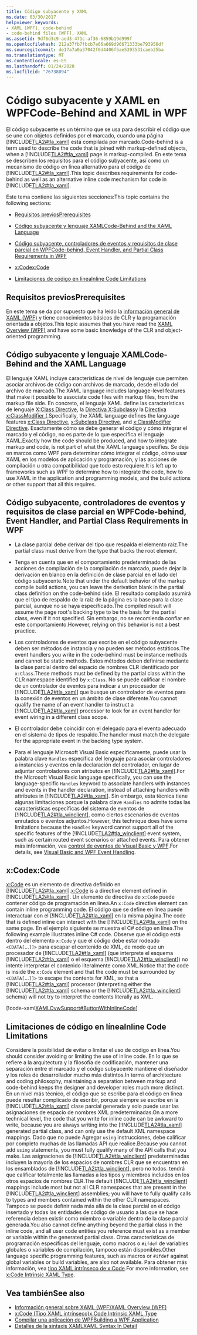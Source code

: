 ```yaml
---
title: Código subyacente y XAML
ms.date: 03/30/2017
helpviewer_keywords:
- XAML [WPF], code-behind
- code-behind files [WPF], XAML
ms.assetid: 9df6d3c9-aed3-471c-af36-6859b19d999f
ms.openlocfilehash: 212a37fb7fbcb7e66a669d96671333be793956df
ms.sourcegitcommit: de17a7a0a37042f0d4406f5ae5393531caeb25ba
ms.translationtype: MT
ms.contentlocale: es-ES
ms.lasthandoff: 01/24/2020
ms.locfileid: "76738094"
---
```

# <a name="code-behind-and-xaml-in-wpf"></a><span data-ttu-id="7ed54-102">Código subyacente y XAML en WPF</span><span class="sxs-lookup"><span data-stu-id="7ed54-102">Code-Behind and XAML in WPF</span></span>
<a name="introduction"></a><span data-ttu-id="7ed54-103">El código subyacente es un término que se usa para describir el código que se une con objetos definidos por el marcado, cuando una página [!INCLUDE[TLA2#tla_xaml](../../../../includes/tla2sharptla-xaml-md.md)] está compilada por marcado.</span><span class="sxs-lookup"><span data-stu-id="7ed54-103">Code-behind is a term used to describe the code that is joined with markup-defined objects, when a [!INCLUDE[TLA2#tla_xaml](../../../../includes/tla2sharptla-xaml-md.md)] page is markup-compiled.</span></span> <span data-ttu-id="7ed54-104">En este tema se describen los requisitos para el código subyacente, así como un mecanismo de código en línea alternativo para el código de [!INCLUDE[TLA2#tla_xaml](../../../../includes/tla2sharptla-xaml-md.md)].</span><span class="sxs-lookup"><span data-stu-id="7ed54-104">This topic describes requirements for code-behind as well as an alternative inline code mechanism for code in [!INCLUDE[TLA2#tla_xaml](../../../../includes/tla2sharptla-xaml-md.md)].</span></span>  
  
 <span data-ttu-id="7ed54-105">Este tema contiene las siguientes secciones:</span><span class="sxs-lookup"><span data-stu-id="7ed54-105">This topic contains the following sections:</span></span>  
  
- [<span data-ttu-id="7ed54-106">Requisitos previos</span><span class="sxs-lookup"><span data-stu-id="7ed54-106">Prerequisites</span></span>](#Prerequisites)  
  
- [<span data-ttu-id="7ed54-107">Código subyacente y lenguaje XAML</span><span class="sxs-lookup"><span data-stu-id="7ed54-107">Code-Behind and the XAML Language</span></span>](#codebehind_and_the_xaml_language)  
  
- [<span data-ttu-id="7ed54-108">Código subyacente, controladores de eventos y requisitos de clase parcial en WPF</span><span class="sxs-lookup"><span data-stu-id="7ed54-108">Code-behind, Event Handler, and Partial Class Requirements in WPF</span></span>](#Code_behind__Event_Handler__and_Partial_Class)  
  
- [<span data-ttu-id="7ed54-109">x:Code</span><span class="sxs-lookup"><span data-stu-id="7ed54-109">x:Code</span></span>](#x_Code)  
  
- [<span data-ttu-id="7ed54-110">Limitaciones de código en línea</span><span class="sxs-lookup"><span data-stu-id="7ed54-110">Inline Code Limitations</span></span>](#Inline_Code_Limitations)  
  
<a name="Prerequisites"></a>   
## <a name="prerequisites"></a><span data-ttu-id="7ed54-111">Requisitos previos</span><span class="sxs-lookup"><span data-stu-id="7ed54-111">Prerequisites</span></span>  
 <span data-ttu-id="7ed54-112">En este tema se da por supuesto que ha leído la [información general de XAML (WPF)](../../../desktop-wpf/fundamentals/xaml.md) y tiene conocimientos básicos de CLR y la programación orientada a objetos.</span><span class="sxs-lookup"><span data-stu-id="7ed54-112">This topic assumes that you have read the [XAML Overview (WPF)](../../../desktop-wpf/fundamentals/xaml.md) and have some basic knowledge of the CLR and object-oriented programming.</span></span>  
  
<a name="codebehind_and_the_xaml_language"></a>   
## <a name="code-behind-and-the-xaml-language"></a><span data-ttu-id="7ed54-113">Código subyacente y lenguaje XAML</span><span class="sxs-lookup"><span data-stu-id="7ed54-113">Code-Behind and the XAML Language</span></span>  
 <span data-ttu-id="7ed54-114">El lenguaje XAML incluye características de nivel de lenguaje que permiten asociar archivos de código con archivos de marcado, desde el lado del archivo de marcado.</span><span class="sxs-lookup"><span data-stu-id="7ed54-114">The XAML language includes language-level features that make it possible to associate code files with markup files, from the markup file side.</span></span> <span data-ttu-id="7ed54-115">En concreto, el lenguaje XAML define las características de lenguaje [X:Class Directive](../../../desktop-wpf/xaml-services/xclass-directive.md), la [Directiva X:Subclass](../../../desktop-wpf/xaml-services/xsubclass-directive.md)y la [Directiva x:ClassModifier (](../../../desktop-wpf/xaml-services/xclassmodifier-directive.md).</span><span class="sxs-lookup"><span data-stu-id="7ed54-115">Specifically, the XAML language defines the language features [x:Class Directive](../../../desktop-wpf/xaml-services/xclass-directive.md), [x:Subclass Directive](../../../desktop-wpf/xaml-services/xsubclass-directive.md), and [x:ClassModifier Directive](../../../desktop-wpf/xaml-services/xclassmodifier-directive.md).</span></span> <span data-ttu-id="7ed54-116">Exactamente cómo se debe generar el código y cómo integrar el marcado y el código, no es parte de lo que especifica el lenguaje XAML.</span><span class="sxs-lookup"><span data-stu-id="7ed54-116">Exactly how the code should be produced, and how to integrate markup and code, is not part of what the XAML language specifies.</span></span> <span data-ttu-id="7ed54-117">Se deja en marcos como WPF para determinar cómo integrar el código, cómo usar XAML en los modelos de aplicación y programación, y las acciones de compilación u otra compatibilidad que todo esto requiere.</span><span class="sxs-lookup"><span data-stu-id="7ed54-117">It is left up to frameworks such as WPF to determine how to integrate the code, how to use XAML in the application and programming models, and the build actions or other support that all this requires.</span></span>  
  
<a name="Code_behind__Event_Handler__and_Partial_Class"></a>   
## <a name="code-behind-event-handler-and-partial-class-requirements-in-wpf"></a><span data-ttu-id="7ed54-118">Código subyacente, controladores de eventos y requisitos de clase parcial en WPF</span><span class="sxs-lookup"><span data-stu-id="7ed54-118">Code-behind, Event Handler, and Partial Class Requirements in WPF</span></span>  
  
- <span data-ttu-id="7ed54-119">La clase parcial debe derivar del tipo que respalda el elemento raíz.</span><span class="sxs-lookup"><span data-stu-id="7ed54-119">The partial class must derive from the type that backs the root element.</span></span>  
  
- <span data-ttu-id="7ed54-120">Tenga en cuenta que en el comportamiento predeterminado de las acciones de compilación de la compilación de marcado, puede dejar la derivación en blanco en la definición de clase parcial en el lado del código subyacente.</span><span class="sxs-lookup"><span data-stu-id="7ed54-120">Note that under the default behavior of the markup compile build actions, you can leave the derivation blank in the partial class definition on the code-behind side.</span></span> <span data-ttu-id="7ed54-121">El resultado compilado asumirá que el tipo de respaldo de la raíz de la página es la base para la clase parcial, aunque no se haya especificado.</span><span class="sxs-lookup"><span data-stu-id="7ed54-121">The compiled result will assume the page root's backing type to be the basis for the partial class, even if it not specified.</span></span> <span data-ttu-id="7ed54-122">Sin embargo, no se recomienda confiar en este comportamiento.</span><span class="sxs-lookup"><span data-stu-id="7ed54-122">However, relying on this behavior is not a best practice.</span></span>  
  
- <span data-ttu-id="7ed54-123">Los controladores de eventos que escriba en el código subyacente deben ser métodos de instancia y no pueden ser métodos estáticos.</span><span class="sxs-lookup"><span data-stu-id="7ed54-123">The event handlers you write in the code-behind must be instance methods and cannot be static methods.</span></span> <span data-ttu-id="7ed54-124">Estos métodos deben definirse mediante la clase parcial dentro del espacio de nombres CLR identificado por `x:Class`.</span><span class="sxs-lookup"><span data-stu-id="7ed54-124">These methods must be defined by the partial class within the CLR namespace identified by `x:Class`.</span></span> <span data-ttu-id="7ed54-125">No se puede calificar el nombre de un controlador de eventos para indicar a un procesador de [!INCLUDE[TLA2#tla_xaml](../../../../includes/tla2sharptla-xaml-md.md)] que busque un controlador de eventos para la conexión de eventos en un ámbito de clase diferente.</span><span class="sxs-lookup"><span data-stu-id="7ed54-125">You cannot qualify the name of an event handler to instruct a [!INCLUDE[TLA2#tla_xaml](../../../../includes/tla2sharptla-xaml-md.md)] processor to look for an event handler for event wiring in a different class scope.</span></span>  
  
- <span data-ttu-id="7ed54-126">El controlador debe coincidir con el delegado para el evento adecuado en el sistema de tipos de respaldo.</span><span class="sxs-lookup"><span data-stu-id="7ed54-126">The handler must match the delegate for the appropriate event in the backing type system.</span></span>  
  
- <span data-ttu-id="7ed54-127">Para el lenguaje Microsoft Visual Basic específicamente, puede usar la palabra clave `Handles` específica del lenguaje para asociar controladores a instancias y eventos en la declaración del controlador, en lugar de adjuntar controladores con atributos en [!INCLUDE[TLA2#tla_xaml](../../../../includes/tla2sharptla-xaml-md.md)].</span><span class="sxs-lookup"><span data-stu-id="7ed54-127">For the Microsoft Visual Basic language specifically, you can use the language-specific `Handles` keyword to associate handlers with instances and events in the handler declaration, instead of attaching handlers with attributes in [!INCLUDE[TLA2#tla_xaml](../../../../includes/tla2sharptla-xaml-md.md)].</span></span> <span data-ttu-id="7ed54-128">Sin embargo, esta técnica tiene algunas limitaciones porque la palabra clave `Handles` no admite todas las características específicas del sistema de eventos de [!INCLUDE[TLA2#tla_winclient](../../../../includes/tla2sharptla-winclient-md.md)], como ciertos escenarios de eventos enrutados o eventos adjuntos.</span><span class="sxs-lookup"><span data-stu-id="7ed54-128">However, this technique does have some limitations because the `Handles` keyword cannot support all of the specific features of the [!INCLUDE[TLA2#tla_winclient](../../../../includes/tla2sharptla-winclient-md.md)] event system, such as certain routed event scenarios or attached events.</span></span> <span data-ttu-id="7ed54-129">Para obtener más información, vea [control de eventos de Visual Basic y WPF](visual-basic-and-wpf-event-handling.md).</span><span class="sxs-lookup"><span data-stu-id="7ed54-129">For details, see [Visual Basic and WPF Event Handling](visual-basic-and-wpf-event-handling.md).</span></span>  
  
<a name="x_Code"></a>   
## <a name="xcode"></a><span data-ttu-id="7ed54-130">x:Code</span><span class="sxs-lookup"><span data-stu-id="7ed54-130">x:Code</span></span>  
 <span data-ttu-id="7ed54-131">[x:Code](../../../desktop-wpf/xaml-services/xcode-intrinsic-xaml-type.md) es un elemento de directiva definido en [!INCLUDE[TLA2#tla_xaml](../../../../includes/tla2sharptla-xaml-md.md)].</span><span class="sxs-lookup"><span data-stu-id="7ed54-131">[x:Code](../../../desktop-wpf/xaml-services/xcode-intrinsic-xaml-type.md) is a directive element defined in [!INCLUDE[TLA2#tla_xaml](../../../../includes/tla2sharptla-xaml-md.md)].</span></span> <span data-ttu-id="7ed54-132">Un elemento de directiva de `x:Code` puede contener código de programación en línea.</span><span class="sxs-lookup"><span data-stu-id="7ed54-132">An `x:Code` directive element can contain inline programming code.</span></span> <span data-ttu-id="7ed54-133">El código que se define en línea puede interactuar con el [!INCLUDE[TLA2#tla_xaml](../../../../includes/tla2sharptla-xaml-md.md)] en la misma página.</span><span class="sxs-lookup"><span data-stu-id="7ed54-133">The code that is defined inline can interact with the [!INCLUDE[TLA2#tla_xaml](../../../../includes/tla2sharptla-xaml-md.md)] on the same page.</span></span> <span data-ttu-id="7ed54-134">En el ejemplo siguiente se muestra el C# código en línea.</span><span class="sxs-lookup"><span data-stu-id="7ed54-134">The following example illustrates inline C# code.</span></span> <span data-ttu-id="7ed54-135">Observe que el código está dentro del elemento `x:Code` y que el código debe estar rodeado `<CDATA[`...`]]>` para escapar el contenido de XML, de modo que un procesador de [!INCLUDE[TLA2#tla_xaml](../../../../includes/tla2sharptla-xaml-md.md)] (que interprete el esquema [!INCLUDE[TLA2#tla_xaml](../../../../includes/tla2sharptla-xaml-md.md)] o el esquema [!INCLUDE[TLA2#tla_winclient](../../../../includes/tla2sharptla-winclient-md.md)]) no intente interpretar el contenido literalmente como XML.</span><span class="sxs-lookup"><span data-stu-id="7ed54-135">Notice that the code is inside the `x:Code` element and that the code must be surrounded by `<CDATA[`...`]]>` to escape the contents for XML, so that a [!INCLUDE[TLA2#tla_xaml](../../../../includes/tla2sharptla-xaml-md.md)] processor (interpreting either the [!INCLUDE[TLA2#tla_xaml](../../../../includes/tla2sharptla-xaml-md.md)] schema or the [!INCLUDE[TLA2#tla_winclient](../../../../includes/tla2sharptla-winclient-md.md)] schema) will not try to interpret the contents literally as XML.</span></span>  
  
 [!code-xaml[XAMLOvwSupport#ButtonWithInlineCode](~/samples/snippets/csharp/VS_Snippets_Wpf/XAMLOvwSupport/CSharp/page4.xaml#buttonwithinlinecode)]  
  
<a name="Inline_Code_Limitations"></a>   
## <a name="inline-code-limitations"></a><span data-ttu-id="7ed54-136">Limitaciones de código en línea</span><span class="sxs-lookup"><span data-stu-id="7ed54-136">Inline Code Limitations</span></span>  
 <span data-ttu-id="7ed54-137">Considere la posibilidad de evitar o limitar el uso de código en línea.</span><span class="sxs-lookup"><span data-stu-id="7ed54-137">You should consider avoiding or limiting the use of inline code.</span></span> <span data-ttu-id="7ed54-138">En lo que se refiere a la arquitectura y la filosofía de codificación, mantener una separación entre el marcado y el código subyacente mantiene el diseñador y los roles de desarrollador mucho más distintos.</span><span class="sxs-lookup"><span data-stu-id="7ed54-138">In terms of architecture and coding philosophy, maintaining a separation between markup and code-behind keeps the designer and developer roles much more distinct.</span></span> <span data-ttu-id="7ed54-139">En un nivel más técnico, el código que se escribe para el código en línea puede resultar complicado de escribir, porque siempre se escribe en la [!INCLUDE[TLA2#tla_xaml](../../../../includes/tla2sharptla-xaml-md.md)] clase parcial generada y solo puede usar las asignaciones de espacio de nombres XML predeterminadas.</span><span class="sxs-lookup"><span data-stu-id="7ed54-139">On a more technical level, the code that you write for inline code can be awkward to write, because you are always writing into the [!INCLUDE[TLA2#tla_xaml](../../../../includes/tla2sharptla-xaml-md.md)] generated partial class, and can only use the default XML namespace mappings.</span></span> <span data-ttu-id="7ed54-140">Dado que no puede Agregar `using` instrucciones, debe calificar por completo muchas de las llamadas API que realice.</span><span class="sxs-lookup"><span data-stu-id="7ed54-140">Because you cannot add `using` statements, you must fully qualify many of the API calls that you make.</span></span> <span data-ttu-id="7ed54-141">Las asignaciones de [!INCLUDE[TLA2#tla_winclient](../../../../includes/tla2sharptla-winclient-md.md)] predeterminadas incluyen la mayoría de los espacios de nombres CLR que se encuentran en los ensamblados de [!INCLUDE[TLA2#tla_winclient](../../../../includes/tla2sharptla-winclient-md.md)], pero no todos. tendrá que calificar totalmente las llamadas a los tipos y miembros incluidos en los otros espacios de nombres CLR.</span><span class="sxs-lookup"><span data-stu-id="7ed54-141">The default [!INCLUDE[TLA2#tla_winclient](../../../../includes/tla2sharptla-winclient-md.md)] mappings include most but not all CLR namespaces that are present in the [!INCLUDE[TLA2#tla_winclient](../../../../includes/tla2sharptla-winclient-md.md)] assemblies; you will have to fully qualify calls to types and members contained within the other CLR namespaces.</span></span> <span data-ttu-id="7ed54-142">Tampoco se puede definir nada más allá de la clase parcial en el código insertado y todas las entidades de código de usuario a las que se hace referencia deben existir como miembro o variable dentro de la clase parcial generada.</span><span class="sxs-lookup"><span data-stu-id="7ed54-142">You also cannot define anything beyond the partial class in the inline code, and all user code entities you reference must exist as a member or variable within the generated partial class.</span></span> <span data-ttu-id="7ed54-143">Otras características de programación específicas del lenguaje, como macros o `#ifdef` de variables globales o variables de compilación, tampoco están disponibles.</span><span class="sxs-lookup"><span data-stu-id="7ed54-143">Other language specific programming features, such as macros or `#ifdef` against global variables or build variables, are also not available.</span></span> <span data-ttu-id="7ed54-144">Para obtener más información, vea [tipo XAML intrínseco de x:Code](../../../desktop-wpf/xaml-services/xcode-intrinsic-xaml-type.md).</span><span class="sxs-lookup"><span data-stu-id="7ed54-144">For more information, see [x:Code Intrinsic XAML Type](../../../desktop-wpf/xaml-services/xcode-intrinsic-xaml-type.md).</span></span>  
  
## <a name="see-also"></a><span data-ttu-id="7ed54-145">Vea también</span><span class="sxs-lookup"><span data-stu-id="7ed54-145">See also</span></span>

- [<span data-ttu-id="7ed54-146">Información general sobre XAML (WPF)</span><span class="sxs-lookup"><span data-stu-id="7ed54-146">XAML Overview (WPF)</span></span>](../../../desktop-wpf/fundamentals/xaml.md)
- [<span data-ttu-id="7ed54-147">x:Code (Tipo XAML intrínseco)</span><span class="sxs-lookup"><span data-stu-id="7ed54-147">x:Code Intrinsic XAML Type</span></span>](../../../desktop-wpf/xaml-services/xcode-intrinsic-xaml-type.md)
- [<span data-ttu-id="7ed54-148">Compilar una aplicación de WPF</span><span class="sxs-lookup"><span data-stu-id="7ed54-148">Building a WPF Application</span></span>](../app-development/building-a-wpf-application-wpf.md)
- [<span data-ttu-id="7ed54-149">Detalles de la sintaxis XAML</span><span class="sxs-lookup"><span data-stu-id="7ed54-149">XAML Syntax In Detail</span></span>](xaml-syntax-in-detail.md)
